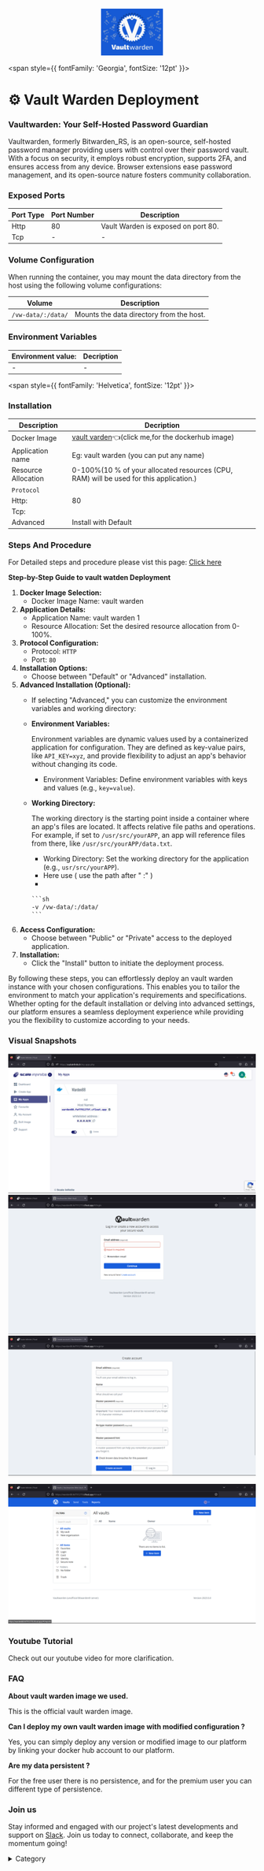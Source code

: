 <p align="center">
  <img src="/img/009k.jpg" alt="Alt Text" width="25%"/>
</p> 


<span style={{ fontFamily: 'Georgia', fontSize: '12pt' }}>

# ⚙️ Vault Warden Deployment

### Vaultwarden: Your Self-Hosted Password Guardian

Vaultwarden, formerly Bitwarden\_RS, is an open-source, self-hosted password manager providing users with control over their password vault. With a focus on security, it employs robust encryption, supports 2FA, and ensures access from any device. Browser extensions ease password management, and its open-source nature fosters community collaboration.

### Exposed Ports

| Port Type | Port Number | Description                                        |
| --------- | ----------- | -------------------------------------------------- |
| Http      | 80          | Vault Warden is exposed on port 80.                |
| Tcp       | -           | -             |
### Volume Configuration

When running the container, you may mount the data directory from the host using the following volume configurations:

| Volume         | Description                             |
| -------------- | --------------------------------------- |
| `/vw-data/:/data/` | Mounts the data directory from the host. |


### Environment Variables


|   **Environment value:**          | Decription                                                                                                               | 
| --------------------- | ------                                                                                                                   | 
|-       |  -                              |

</span>


<span style={{ fontFamily: 'Helvetica', fontSize: '12pt' }}>

### Installation

|  Description          | Decription                                                                                                               | 
| --------------------- | ------                                                                                                                   | 
| Docker Image          |   [vault varden](https://hub.docker.com/r/vaultwarden/server)👈(click me,for the dockerhub image)                       |
| Application name      |  Eg: vault warden (you can put any name)                                                                                        | 
| Resource Allocation   |  0-100%(10 % of your allocated resources (CPU, RAM) will be used for this application.)                                  | 
| `Protocol`            |                                                                                                                          | 
|  Http:                | 80                                                                                                                      |
|  Tcp:                 |                                                                                                                          | 
|    Advanced           |    Install with Default                                                                                                  |


### Steps And Procedure

For Detailed steps and procedure please vist this page: [Click here](https://techscaleinfinite.github.io/introduction/cloud-float/Steps%20and%20procedure)



**Step-by-Step Guide to vault watden Deployment**

1. **Docker Image Selection:**
   * Docker Image Name: vault warden
2. **Application Details:**
   * Application Name: vault warden 1
   * Resource Allocation: Set the desired resource allocation from 0-100%.
3. **Protocol Configuration:**
   * Protocol: `HTTP`
   * Port: `80`
4. **Installation Options:**
   * Choose between "Default" or "Advanced" installation.
5. **Advanced Installation (Optional):**
   * If selecting "Advanced," you can customize the environment variables and working directory:
   *   **Environment Variables:**

       Environment variables are dynamic values used by a containerized application for configuration. They are defined as key-value pairs, like `API_KEY=xyz`, and provide flexibility to adjust an app's behavior without changing its code.

       * Environment Variables: Define environment variables with keys and values (e.g., `key=value`).
   *   **Working Directory:**

       The working directory is the starting point inside a container where an app's files are located. It affects relative file paths and operations. For example, if set to `/usr/src/yourAPP`, an app will reference files from there, like `/usr/src/yourAPP/data.txt`.

       * Working Directory: Set the working directory for the application (e.g., `usr/src/yourAPP`).
       * Here use ( use the path after   " :"  )
       *

           ```sh
           -v /vw-data/:/data/
           ```
6. **Access Configuration:**
   * Choose between "Public" or "Private" access to the deployed application.
7. **Installation:**
   * Click the "Install" button to initiate the deployment process.

By following these steps, you can effortlessly deploy an vault warden instance with your chosen configurations. This enables you to tailor the environment to match your application's requirements and specifications. Whether opting for the default installation or delving into advanced settings, our platform ensures a seamless deployment experience while providing you the flexibility to customize according to your needs.

### Visual Snapshots

![Alt Text](/img/ewf.jpg)
![Alt Text](/img/dcd4.jpg)
![Alt Text](/img/sd4.jpg)

![Alt Text](/img/cc7.jpg)

### Youtube Tutorial&#x20;

Check out our youtube video for more clarification.



### FAQ

**About vault warden image we used.**

This is the official vault warden image.

**Can I deploy my own vault warden image with modified configuration ?**

Yes, you can simply deploy any version or modified image to our platform by linking your docker hub account to our platform.

**Are my data persistent ?**

For the free user there is no persistence, and for the premium user you can different type of persistence.

### Join us

Stay informed and engaged with our project's latest developments and support on [Slack](https://app.slack.com/client/T04QS32JX6E/C04QKEWE146). Join us today to connect, collaborate, and keep the momentum going!&#x20;

<details>

<summary>Category</summary>

Kubernetes, cloud computing, DevOps, cloud services, hosting platform, container orchestration, cloud infrastructure, cloud deployment, cloud management, cloud technology, cloud solutions, vault warden

</details>

</span>


